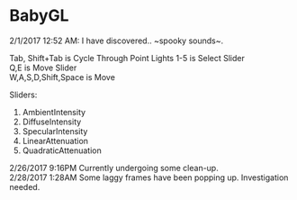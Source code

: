 # BabyGL
2/1/2017 12:52 AM: I have discovered.. ~spooky sounds~.  

Tab, Shift+Tab is Cycle Through Point Lights
1-5 is Select Slider    
Q,E is Move Slider  
W,A,S,D,Shift,Space is Move  
  
Sliders:  
1. AmbientIntensity  
2. DiffuseIntensity  
3. SpecularIntensity  
4. LinearAttenuation  
5. QuadraticAttenuation 
  
2/26/2017 9:16PM Currently undergoing some clean-up.  
2/28/2017 1:28AM Some laggy frames have been popping up. Investigation needed.
